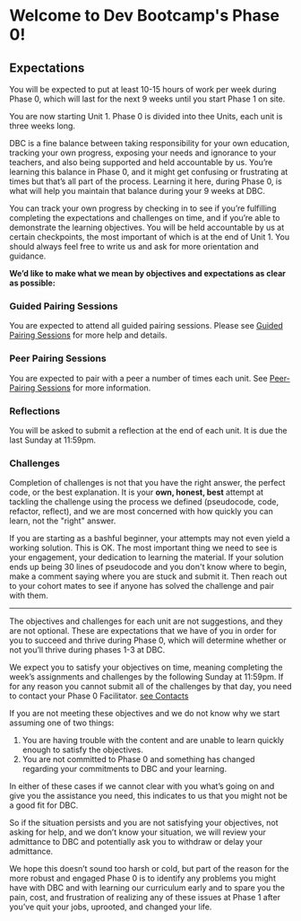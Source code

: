 # Welcome to Dev Bootcamp's Phase 0!


## Expectations
You will be expected to put at least 10-15 hours of work per week during Phase 0, which will last for the next 9 weeks until you start Phase 1 on site.

You are now starting Unit 1. Phase 0 is divided into thee Units, each unit is three weeks long.

DBC is a fine balance between taking responsibility for your own education, tracking your own progress, exposing your needs and ignorance to your teachers, and also being supported and held accountable by us.  You’re learning this balance in Phase 0, and it might get confusing or frustrating at times but that’s all part of the process.  Learning it here, during Phase 0, is what will help you maintain that balance during your 9 weeks at DBC.

You can track your own progress by checking in to see if you’re fulfilling completing the expectations and challenges on time, and if you’re able to demonstrate the learning objectives. You will be held accountable by us at certain checkpoints, the most important of which is at the end of Unit 1. You should always feel free  to write us and ask for more orientation and guidance.

**We’d like to make what we mean by objectives and expectations as clear as possible:**

### Guided Pairing Sessions
You are expected to attend all guided pairing sessions. Please see [Guided Pairing Sessions](guided_pairing_sessions.md) for more help and details. 
### Peer Pairing Sessions
You are expected to pair with a peer a number of times each unit. See [Peer-Pairing Sessions](peer-pairing_sessions.md) for more information. 
### Reflections
You will be asked to submit a reflection at the end of each unit. It is due the last Sunday at 11:59pm. 
### Challenges
Completion of challenges is not that you have the right answer, the perfect code, or the best explanation.  It is your **own, honest,  best** attempt at tackling the challenge using the process we defined (pseudocode, code, refactor, reflect), and we are most concerned with how quickly you can learn, not the "right" answer.  

If you are starting as a bashful beginner, your attempts may not even yield a working solution.  This is OK.  The most important thing we need to see is your engagement, your dedication to learning the material.  If your solution ends up being 30 lines of pseudocode and you don't know where to begin, make a comment saying where you are stuck and submit it.  Then reach out to your cohort mates to see if anyone has solved the challenge and pair with them.

***
The objectives and challenges for each unit are not suggestions, and they are not optional.  These are expectations that we have of you in order for you to succeed and thrive during Phase 0, which will determine whether or not you’ll thrive during phases 1-3 at DBC.

We expect you to satisfy your objectives on time, meaning completing the week’s assignments and challenges by the following Sunday at 11:59pm.  If for any reason you cannot submit all of the challenges by that day, you need to contact your Phase 0 Facilitator. [see Contacts](contact_and_support_list.md) 

If you are not meeting these objectives and we do not know why we start assuming one of two things:

1. You are having trouble with the content and are unable to learn quickly enough to satisfy the objectives.
2. You are not committed to Phase 0 and something has changed regarding your commitments to DBC and your learning.

In either of these cases if we cannot clear with you what’s going on and give you the assistance you need, this indicates to us that you might not be a good fit for DBC.

So if the situation persists and you are not satisfying your objectives, not asking for help, and we don’t know your situation, we will review your admittance to DBC and potentially ask you to withdraw or delay your admittance.

We hope this doesn’t sound too harsh or cold, but part of the reason for the more robust and engaged Phase 0 is to identify any problems you might have with DBC and with learning our curriculum early and to spare you the pain, cost, and frustration of realizing any of these issues at Phase 1 after you’ve quit your jobs, uprooted, and changed your life. 

